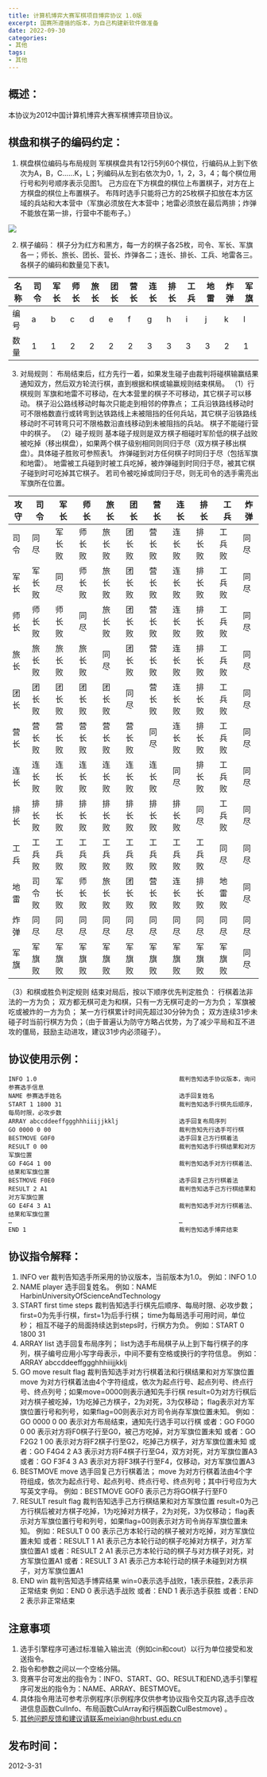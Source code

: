 ```yaml
---
title: 计算机博弈大赛军棋项目博弈协议 1.0版
excerpt: 国赛所遵循的版本，为自己构建新软件做准备
date: 2022-09-30
categories:
- 其他
tags:
- 其他
---
```


## 概述：
本协议为2012中国计算机博弈大赛军棋博弈项目协议。


## 棋盘和棋子的编码约定：
1. 棋盘棋位编码与布局规则
军棋棋盘共有12行5列60个棋位，行编码从上到下依次为A，B，C……K，L；列编码从左到右依次为0，1，2，3，4；每个棋位用行号和列号顺序表示见图1。
己方应在下方棋盘的棋位上布置棋子，对方在上方棋盘的棋位上布置棋子。	布阵时选手只能将己方的25枚棋子扣放在本方区域的兵站和大本营中（军旗必须放在大本营中；地雷必须放在最后两排；炸弹不能放在第一排，行营中不能布子。）

![](https://api2.mubu.com/v3/document_image/5769d855-cb9e-48e5-a024-001228dcb426-3807603.jpg)

2. 棋子编码：
棋子分为红方和黑方，每一方的棋子各25枚，司令、军长、军旗各一；师长、旅长、团长、营长、炸弹各二；连长、排长、工兵、地雷各三。各棋子的编码和数量见下表1。

| 名称 | 司令 | 军长 | 师长 | 旅长 | 团长 | 营长 | 连长 | 排长 | 工兵 | 地雷 | 炸弹 | 军旗 |
| ---- | ---- | ---- | ---- | ---- | ---- | ---- | ---- | ---- | ---- | ---- | ---- | ---- |
| 编号 | a    | b    | c    | d    | e    | f    | g    | h    | i    | j    | k    | l    |
| 数量 | 1    | 1    | 2    | 2    | 2    | 2    | 3    | 3    | 3    | 3    | 2    | 1    |

3. 对局规则：
  布局结束后，红方先行一着，如果发生碰子由裁判将碰棋输赢结果通知双方，然后双方轮流行棋，直到根据和棋或输赢规则结束棋局。
  （1）行棋规则
  军旗和地雷不可移动，在大本营里的棋子不可移动，其它棋子可以移动。
  棋子沿公路线移动时每次只能走到相邻的停靠点；
  工兵沿铁路线移动时可不限格数直行或转弯到达铁路线上未被阻挡的任何兵站，其它棋子沿铁路线移动时不可转弯只可不限格数沿直线移动到未被阻挡的兵站。
  棋子不能碰行营中的棋子。
  （2）碰子规则
  基本碰子规则是双方棋子相碰时军阶低的棋子战败被吃掉（移出棋盘），如果两个棋子级别相同则同归于尽（双方棋子移出棋盘）。具体碰子胜败可参照表1。
  炸弹碰到对方任何棋子时同归于尽（包括军旗和地雷）。
  地雷被工兵碰到时被工兵吃掉，被炸弹碰到时同归于尽，被其它棋子碰到时可吃掉其它棋子。
  若司令被吃掉或同归于尽，则无司令的选手需亮出军旗所在位置。

  | 攻守 | 司令   | 军长   | 师长   | 旅长   | 团长   | 营长   | 连长   | 排长   | 工兵   | 炸弹 |
  | ---- | ------ | ------ | ------ | ------ | ------ | ------ | ------ | ------ | ------ | ---- |
  | 司令 | 同尽   | 军长败 | 师长败 | 旅长败 | 团长败 | 营长败 | 连长败 | 排长败 | 工兵败 | 同尽 |
  | 军长 | 军长败 | 同尽   | 师长败 | 旅长败 | 团长败 | 营长败 | 连长败 | 排长败 | 工兵败 | 同尽 |
  | 师长 | 师长败 | 师长败 | 同尽   | 旅长败 | 团长败 | 营长败 | 连长败 | 排长败 | 工兵败 | 同尽 |
  | 旅长 | 旅长败 | 旅长败 | 旅长败 | 同尽   | 团长败 | 营长败 | 连长败 | 排长败 | 工兵败 | 同尽 |
  | 团长 | 团长败 | 团长败 | 团长败 | 团长败 | 同尽   | 营长败 | 连长败 | 排长败 | 工兵败 | 同尽 |
  | 营长 | 营长败 | 营长败 | 营长败 | 营长败 | 营长败 | 同尽   | 连长败 | 排长败 | 工兵败 | 同尽 |
  | 连长 | 连长败 | 连长败 | 连长败 | 连长败 | 连长败 | 连长败 | 同尽   | 排长败 | 工兵败 | 同尽 |
  | 排长 | 排长败 | 排长败 | 排长败 | 排长败 | 排长败 | 排长败 | 排长败 | 同尽   | 工兵败 | 同尽 |
  | 工兵 | 工兵败 | 工兵败 | 工兵败 | 工兵败 | 工兵败 | 工兵败 | 工兵败 | 工兵败 | 同尽   | 同尽 |
  | 地雷 | 司令败 | 军长败 | 师长败 | 旅长败 | 团长败 | 营长败 | 连长败 | 排长败 | 地雷败 | 同尽 |
  | 炸弹 | 同尽   | 同尽   | 同尽   | 同尽   | 同尽   | 同尽   | 同尽   | 同尽   | 同尽   | 同尽 |
  | 军旗 | 军旗败 | 军旗败 | 军旗败 | 军旗败 | 军旗败 | 军旗败 | 军旗败 | 军旗败 | 军旗败 | 同尽 |

  （3）和棋或胜负判定规则
  结束对局后，按以下顺序优先判定胜负：
  行棋着法非法的一方为负；
  双方都无棋可走为和棋，只有一方无棋可走的一方为负；
  军旗被吃或被炸的一方为负；
  某一方行棋累计时间先超过30分钟为负；
  双方连续31步未碰子时当前行棋方为负；（由于普遍认为防守方略占优势，为了减少平局和互不进攻的僵局，鼓励主动进攻，建议31步内必须碰子）。

## 协议使用示例：
```
INFO 1.0									    裁判告知选手协议版本，询问参赛选手信息
NAME 参赛选手姓名						            选手回复姓名
START 1 1800 31							        裁判告知选手行棋先后顺序，每局时限，必攻步数
ARRAY abccddeeffggghhhiiijjkklj			        选手回复布局序列
GO 0000 0 00								    裁判告知先行选手可行棋
BESTMOVE G0F0						            选手回复己方行棋着法
RESULT 0 00								        裁判告知选手行棋结果和对方军旗位置
GO F4G4 1 00								    裁判告知选手对方行棋着法、结果和军旗位置
BESTMOVE F0E0						            选手回复己方行棋着法
RESULT 2 A1								        裁判告知选手己方行棋结果和对方军旗位置
GO E4F4 3 A1							        裁判告知选手对方行棋着法、结果和军旗位置
…										    	…
END	1									        裁判告知选手博弈结束
```

## 协议指令解释：
1. INFO ver
    裁判告知选手所采用的协议版本，当前版本为1.0。
    例如：INFO 1.0
2. NAME player
    选手回复姓名。
    例如：NAME HarbinUniversityOfScienceAndTechnology
3. START first time steps
    裁判告知选手行棋先后顺序、每局时限、必攻步数；
    first=0为先手行棋，first=1为后手行棋；
    time为每局选手可用时间，单位秒；
    相互不碰子的局面持续达到steps时，行棋方为负。
    例如：START 0 1800 31
4. ARRAY list
    选手回复布局序列；
    list为选手布局棋子从上到下每行棋子的序列，棋子编号应用小写字母表示，中间不要有空格或换行的字符信息。
    例如：ARRAY abccddeeffggghhhiiijjkklj
5. GO move result flag
    裁判告知选手对方行棋着法和行棋结果和对方军旗位置
    move 为对方行棋着法由4个字符组成，依次为起点行号、起点列号、终点行号、终点列号；如果move=0000则表示通知先手行棋
    result=0为对方行棋后对方棋子被吃掉，1为吃掉己方棋子，2为对死，3为仅移动；
    flag表示对方军旗位置行号和列号，如果flag=00则表示对方司令尚存军旗位置未知。
    例如：GO 0000 0 00	表示对方布局结束，通知先行选手可以行棋
    或者：GO F0G0 0 00	表示对方将F0棋子行至G0，被己方吃掉，对方军旗位置未知
    或者：GO F2G2 1 00	表示对方将F2棋子行至G2，吃掉己方棋子，对方军旗位置未知
    或者：GO F4G4 2 A3	表示对方将F4棋子行至G4，双方对死，对方军旗位置A3
    或者：GO F3F4 3 A3	表示对方将F3棋子行至F4，仅移动，对方军旗位置A3
6. BESTMOVE move
    选手回复己方行棋着法；
    move 为对方行棋着法由4个字符组成，依次为起点行号、起点列号、终点行号、终点列号；其中行号应为大写英文字母。
    例如：BESTMOVE GOF0	表示己方将GO棋子行至F0
7. RESULT result flag
    裁判告知选手己方行棋结果和对方军旗位置
    result=0为己方行棋后被对方棋子吃掉，1为吃掉对方棋子，2为对死，3为仅移动；
    flag表示对方军旗位置行号和列号，如果flag=00则表示对方司令尚存军旗位置未知。
    例如：RESULT 0 00		表示己方本轮行动的棋子被对方吃掉，对方军旗位置未知
    或者：RESULT 1 A1		表示己方本轮行动的棋子吃掉对方棋子，对方军旗位置A1
    或者：RESULT 2 A1		表示己方本轮行动的棋子与对方棋子对死，对方军旗位置A1
    或者：RESULT 3 A1		表示己方本轮行动的棋子未碰到对方棋子，对方军旗位置A1
8. END win
    裁判告知选手博弈结果
    win=0表示选手战败，1表示获胜，2表示非正常结束
    例如：END 0	表示选手战败
    或者：END 1	表示选手获胜
    或者：END 2	表示非正常结束

## 注意事项
1. 选手引擎程序可通过标准输入输出流（例如cin和cout）以行为单位接受和发送指令。
2. 指令和参数之间以一个空格分隔。
3. 竞赛平台可发出的指令为：INFO、START、GO、RESULT和END,选手引擎程序可发出的指令为：NAME、ARRAY、BESTMOVE。
4. 具体指令用法可参考示例程序(示例程序仅供参考协议指令交互内容,选手应改进信息函数CulInfo、布局函数CulArray和行棋函数CulBestmove) 。
5. 其他问题反馈和建议请联系meixian@hrbust.edu.cn

## 发布时间：
2012-3-31